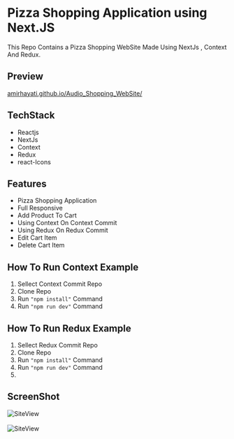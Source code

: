 # Pizza Shopping Application using Next.JS 
This Repo Contains a Pizza Shopping WebSite Made Using NextJs , Context And Redux.

## Preview
[amirhayati.github.io/Audio_Shopping_WebSite/](https://amirhayati.github.io/Audio_Shopping_WebSite/)

## TechStack
- Reactjs
- NextJs
- Context
- Redux
- react-Icons

## Features
- Pizza Shopping Application
- Full Responsive 
- Add Product To Cart
- Using Context On Context Commit
- Using Redux On Redux Commit
- Edit Cart Item
- Delete Cart Item

## How To Run Context Example
1. Sellect Context Commit Repo
1. Clone Repo
1. Run `"npm install"` Command
1. Run `"npm run dev"` Command

## How To Run Redux Example
1. Sellect Redux Commit Repo
1. Clone Repo
1. Run `"npm install"` Command
1. Run `"npm run dev"` Command
2. 
## ScreenShot
![SiteView](src/assets/SiteViewHome.jpg)
<br/><br/>
![SiteView](src/assets/SiteViewCart.jpg)
